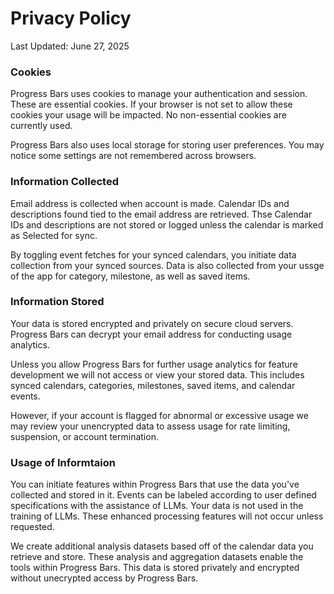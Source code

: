 # Privacy Policy

Last Updated: June 27, 2025

### Cookies

Progress Bars uses cookies to manage your authentication and session. These are essential cookies. If your browser is not set to allow these cookies your usage will be impacted. No non-essential cookies are currently used.

Progress Bars also uses local storage for storing user preferences. You may notice some settings are not remembered across browsers.

### Information Collected

Email address is collected when account is made. Calendar IDs and descriptions found tied to the email address are retrieved. Thse Calendar IDs and descriptions are not stored or logged unless the calendar is marked as Selected for sync.

By toggling event fetches for your synced calendars, you initiate data collection from your synced sources. Data is also collected from your ussge of the app for category, milestone, as well as saved items.

### Information Stored

Your data is stored encrypted and privately on secure cloud servers. Progress Bars can decrypt your email address for conducting usage analytics.

Unless you allow Progress Bars for further usage analytics for feature development we will not access or view your stored data. This includes synced calendars, categories, milestones, saved items, and calendar events.

However, if your account is flagged for abnormal or excessive usage we may review your unencrypted data to assess usage for rate limiting, suspension, or account termination.

### Usage of Informtaion

You can initiate features within Progress Bars that use the data you've collected and stored in it. Events can be labeled according to user defined specifications with the assistance of LLMs. Your data is not used in the training of LLMs. These enhanced processing features will not occur unless requested.

We create additional analysis datasets based off of the calendar data you retrieve and store. These analysis and aggregation datasets enable the tools within Progress Bars. This data is stored privately and encrypted without unecrypted access by Progress Bars.
